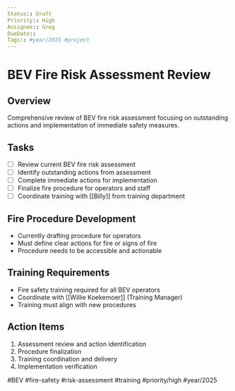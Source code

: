 ```yaml
---
Status:: Draft
Priority:: High
Assignee:: Greg
DueDate:: 
Tags:: #year/2025 #project
---
```


# BEV Fire Risk Assessment Review

## Overview
Comprehensive review of BEV fire risk assessment focusing on outstanding actions and implementation of immediate safety measures.

## Tasks
- [ ] Review current BEV fire risk assessment
- [ ] Identify outstanding actions from assessment
- [ ] Complete immediate actions for implementation
- [ ] Finalize fire procedure for operators and staff
- [ ] Coordinate training with [[Billy]] from training department

## Fire Procedure Development
- Currently drafting procedure for operators
- Must define clear actions for fire or signs of fire
- Procedure needs to be accessible and actionable

## Training Requirements
- Fire safety training required for all BEV operators
- Coordinate with [[Willie Koekemoer]] (Training Manager)
- Training must align with new procedures

## Action Items
1. Assessment review and action identification
2. Procedure finalization 
3. Training coordination and delivery
4. Implementation verification

#BEV #fire-safety #risk-assessment #training #priority/high #year/2025